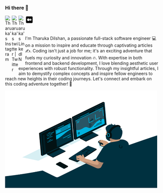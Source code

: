 ### Hi there 👋


<a href="https://www.instagram.com/tharukad92/">
  <img align="left" alt="Tharuka's Instagram" width="22px" src="https://raw.githubusercontent.com/hussainweb/hussainweb/main/icons/instagram.png" />
</a>
<a href="https://twitter.com/tharukad92">
  <img align="left" alt="Tharuka's twitter | Twitter" width="22px" src="https://raw.githubusercontent.com/peterthehan/peterthehan/master/assets/twitter.svg" />
</a>
<a href="https://github.com/IT20117764">
  <img align="left" alt="Tharuka's LinkedIN" width="22px" src="https://raw.githubusercontent.com/peterthehan/peterthehan/master/assets/linkedin.svg" />
</a>
<a href="https://medium.com/@trdilshan99">
  <img align="left" alt="Tharuka's medium" width="27px" src="https://github.com/IT20117764/it20117764/blob/main/assert/medium_logo_icon_189223.svg" />
</a>
</br></br></br>


  I'm Tharuka Dilshan, a passionate full-stack software engineer 💻 on a mission to inspire and educate through captivating articles ✍️. Coding isn't just a job for me; it's an exciting adventure that fuels my curiosity and innovation 🔥. With expertise in both frontend and backend development, I love blending aesthetic user experiences with robust functionality. Through my insightful articles, I aim to demystify complex concepts and inspire fellow engineers to reach new heights in their coding journeys. Let's connect and embark on this coding adventure together! 🌟


 <img align="Center" alt="GIF" src="https://github.com/IT20117764/it20117764/blob/main/assert/code.gif" width="500" height="320" />





